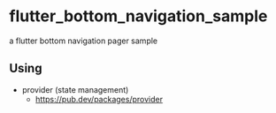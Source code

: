 # flutter_bottom_navigation_sample

a flutter bottom navigation pager sample

## Using
- provider (state management)
  - https://pub.dev/packages/provider
